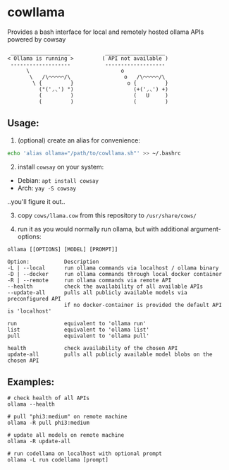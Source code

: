 # cowllama
Provides a bash interface for local and remotely hosted ollama APIs powered by cowsay

```
 ___________________           ___________________ 
< Ollama is running >         ( API not available )
 -------------------           ------------------- 
      \                             o
       \   /\⌒⌒⌒⌒⌒/\                 o   /\⌒⌒⌒⌒⌒/\
        \ {         }                 o {         }
          (°('◞◟') °)                   (+('◞◟') +)
          (         )                   (   U     )
          (         )                   (         )
```









## Usage: ##

1. (optional) create an alias for convenience:

```bash
echo 'alias ollama="/path/to/cowllama.sh"' >> ~/.bashrc
```
2. install `cowsay` on your system:

- Debian: `apt install cowsay`
- Arch: `yay -S cowsay`

..you'll figure it out..

3. copy `cows/llama.cow` from this repository to `/usr/share/cows/`

4. run it as you would normally run ollama, but with additional argument-options:

```
ollama [[OPTIONS] [MODEL] [PROMPT]]

Option:           Description
-L | --local      run ollama commands via localhost / ollama binary
-D | --docker     run ollama commands through local docker container
-R | --remote     run ollama commands via remote API
--health          check the availability of all available APIs
--update-all      pulls all publicly available models via preconfigured API 
                  if no docker-container is provided the default API is 'localhost'

run               equivalent to 'ollama run'
list              equivalent to 'ollama list'
pull              equivalent to 'ollama pull'

health            check availability of the chosen API 
update-all        pulls all publicly available model blobs on the chosen API
```

## Examples: ##

```
# check health of all APIs
ollama --health

# pull "phi3:medium" on remote machine
ollama -R pull phi3:medium

# update all models on remote machine
ollama -R update-all

# run codellama on localhost with optional prompt
ollama -L run codellama [prompt]
```

